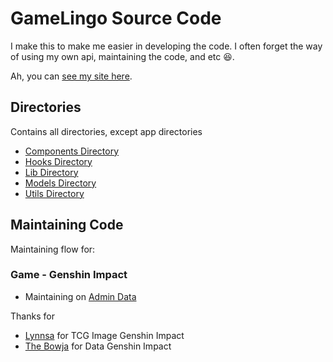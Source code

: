 # GameLingo Source Code

I make this to make me easier in developing the code. I often forget the way of using my own api, maintaining the code, and etc 😆.

Ah, you can [see my site here](https://gamelingo-tools.vercel.app).

## Directories

Contains all directories, except app directories

- [Components Directory](/src/components/README.md)
- [Hooks Directory](/src/hooks/README.md)
- [Lib Directory](/src/lib/README.md)
- [Models Directory](/src/models/README.md)
- [Utils Directory](/src/utils/README.md)

## Maintaining Code

Maintaining flow for:

### Game - Genshin Impact

- Maintaining on [Admin Data](</src/app/(protected)/admin/data/README.md>)

Thanks for
- [Lynnsa](https://www.hoyolab.com/article/14629855) for TCG Image Genshin Impact
- [The Bowja](https://github.com/theBowja/genshin-db-api) for Data Genshin Impact